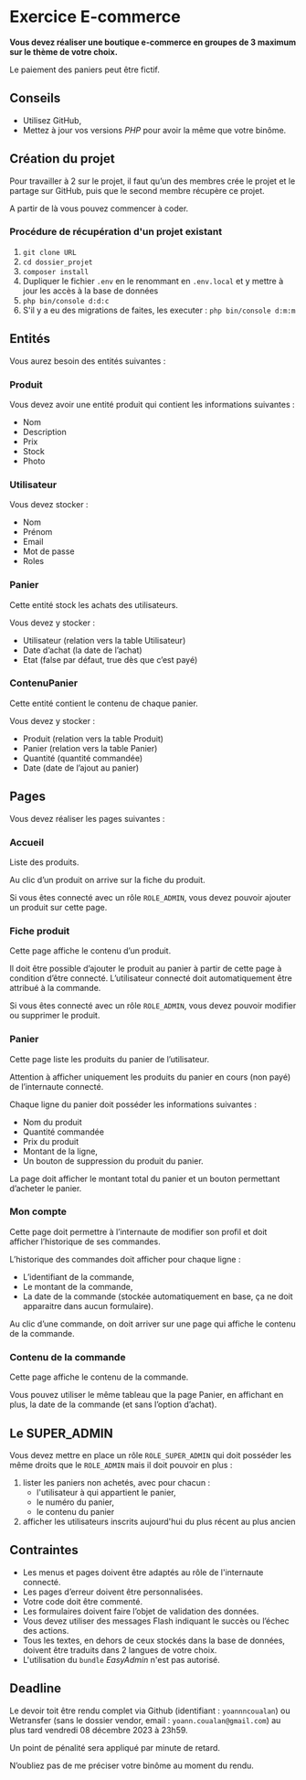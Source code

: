 # Exercice E-commerce

__Vous devez réaliser une boutique e-commerce en groupes de 3 maximum sur le thème de votre choix.__

Le paiement des paniers peut être fictif.

## Conseils

- Utilisez GitHub,
- Mettez à jour vos versions *PHP* pour avoir la même que votre binôme.

## Création du projet
Pour travailler à 2 sur le projet, il faut qu’un des membres crée le projet et le partage sur GitHub, puis que le second membre récupère ce projet.

A partir de là vous pouvez commencer à coder.

### Procédure de récupération d'un projet existant

1. `git clone URL`
2. `cd dossier_projet`
3. `composer install`
4. Dupliquer le fichier `.env` en le renommant en `.env.local` et y mettre à jour les accès à la base de données
5. `php bin/console d:d:c`
6. S'il y a eu des migrations de faites, les executer : `php bin/console d:m:m`

## Entités
Vous aurez besoin des entités suivantes :

### Produit
Vous devez avoir une entité produit qui contient les informations suivantes :

- Nom
- Description
- Prix
- Stock
- Photo

### Utilisateur
Vous devez stocker :

- Nom
- Prénom
- Email
- Mot de passe
- Roles

### Panier
Cette entité stock les achats des utilisateurs.

Vous devez y stocker :

- Utilisateur (relation vers la table Utilisateur)
- Date d’achat (la date de l’achat)
- Etat (false par défaut, true dès que c’est payé)

### ContenuPanier
Cette entité contient le contenu de chaque panier.

Vous devez y stocker :

- Produit (relation vers la table Produit)
- Panier (relation vers la table Panier)
- Quantité (quantité commandée)
- Date (date de l’ajout au panier)

## Pages
Vous devez réaliser les pages suivantes :

### Accueil
Liste des produits.

Au clic d’un produit on arrive sur la fiche du produit.

Si vous êtes connecté avec un rôle `ROLE_ADMIN`, vous devez pouvoir ajouter un produit sur cette page.

### Fiche produit
Cette page affiche le contenu d’un produit.

Il doit être possible d’ajouter le produit au panier à partir de cette page à condition d’être connecté. L’utilisateur connecté doit automatiquement être attribué à la commande.

Si vous êtes connecté avec un rôle `ROLE_ADMIN`, vous devez pouvoir modifier ou supprimer le produit.

### Panier
Cette page liste les produits du panier de l’utilisateur.

Attention à afficher uniquement les produits du panier en cours (non payé) de l’internaute connecté.

Chaque ligne du panier doit posséder les informations suivantes :

- Nom du produit
- Quantité commandée
- Prix du produit
- Montant de la ligne,
- Un bouton de suppression du produit du panier.

La page doit afficher le montant total du panier et un bouton permettant d’acheter le panier.

### Mon compte
Cette page doit permettre à l’internaute de modifier son profil et doit afficher l’historique de ses commandes.

L’historique des commandes doit afficher pour chaque ligne :

- L’identifiant de la commande,
- Le montant de la commande,
- La date de la commande (stockée automatiquement en base, ça ne doit apparaitre dans aucun formulaire).

Au clic d’une commande, on doit arriver sur une page qui affiche le contenu de la commande.

### Contenu de la commande
Cette page affiche le contenu de la commande.

Vous pouvez utiliser le même tableau que la page Panier, en affichant en plus, la date de la commande (et sans l’option d’achat).

## Le SUPER_ADMIN
Vous devez mettre en place un rôle `ROLE_SUPER_ADMIN` qui doit posséder les même droits que le `ROLE_ADMIN` mais il doit pouvoir en plus :

1. lister les paniers non achetés, avec pour chacun :
	- l'utilisateur à qui appartient le panier,
	- le numéro du panier,
	- le contenu du panier
2. afficher les utilisateurs inscrits aujourd'hui du plus récent au plus ancien

## Contraintes

- Les menus et pages doivent être adaptés au rôle de l'internaute connecté.
- Les pages d’erreur doivent être personnalisées.
- Votre code doit être commenté.
- Les formulaires doivent faire l’objet de validation des données.
- Vous devez utiliser des messages Flash indiquant le succès ou l’échec des actions.
- Tous les textes, en dehors de ceux stockés dans la base de données, doivent être traduits dans 2 langues de votre choix.
- L'utilisation du `bundle` _EasyAdmin_ n'est pas autorisé.

## Deadline
Le devoir toit être rendu complet via Github (identifiant : `yoannncoualan`) ou Wetransfer (sans le dossier vendor, email : `yoann.coualan@gmail.com`) au plus tard vendredi 08 décembre 2023 à 23h59.

Un point de pénalité sera appliqué par minute de retard.

N’oubliez pas de me préciser votre binôme au moment du rendu.